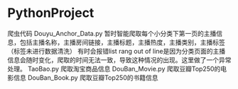# PythonProject
爬虫代码
Douyu_Anchor_Data.py
暂时智能爬取每个小分类下第一页的主播信息，包括主播名称，主播房间链接，主播标题，主播热度，主播类别，主播标签（标签未进行数据清洗）
有时会报错list rang out of line是因为分类页面的主播信息会随时变化，爬取的时间无法一致，导致这种情况的出现。这里做了一个异常处理。
TaoBao.py
爬取淘宝商品信息
DouBan_Movie.py
爬取豆瓣Top250的电影信息
DouBan_Book.py
爬取豆瓣Top250的书籍信息